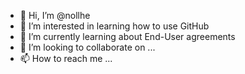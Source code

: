- 👋 Hi, I’m @nollhe
- 👀 I’m interested in learning how to use GitHub
- 🌱 I’m currently learning about End-User agreements
- 💞️ I’m looking to collaborate on ...
- 📫 How to reach me ...

<!---
nollhe/nollhe is a ✨ special ✨ repository because its `README.md` (this file) appears on your GitHub profile.
You can click the Preview link to take a look at your changes.
--->
